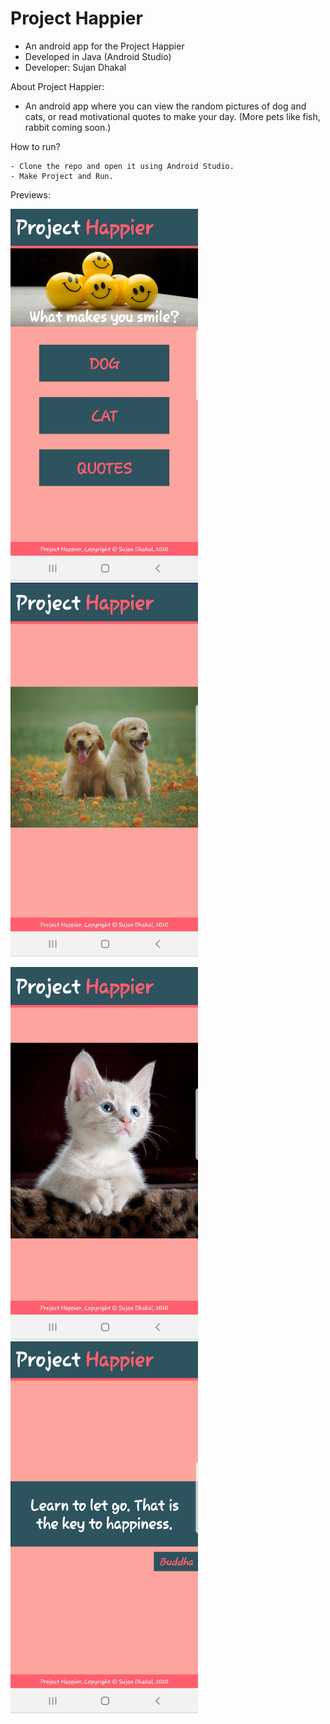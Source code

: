 # Project Happier
  - An android app for the Project Happier
  - Developed in Java (Android Studio)
  - Developer: Sujan Dhakal
  
About Project Happier:
  - An android app where you can view the random pictures of dog and cats, or read motivational quotes to make your day. (More    pets like fish, rabbit coming soon.)
  
How to run?

    - Clone the repo and open it using Android Studio.
    - Make Project and Run. 

Previews:

<img src="images/home.jpg" width=300>                 <img src="images/dog.jpg" width=300>


<img src="images/cat.jpg" width=300>                  <img src="images/quote.jpg" width=300>

